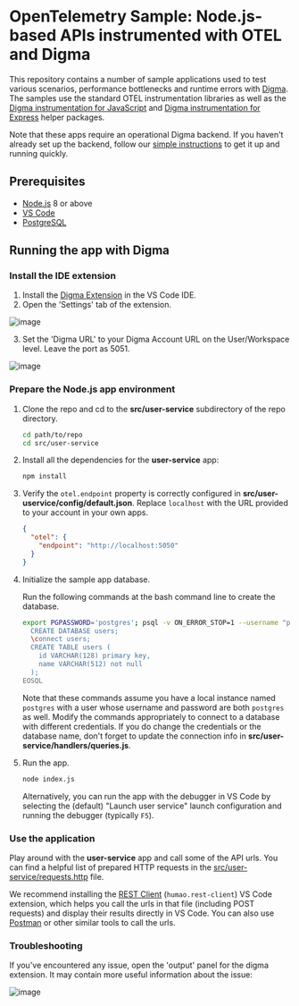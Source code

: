 # OpenTelemetry Sample: Node.js-based APIs instrumented with OTEL and Digma

This repository contains a number of sample applications used to test various scenarios, performance bottlenecks and runtime errors with [Digma](https://github.com/digma-ai/digma). The samples use the standard OTEL instrumentation libraries as well as the [Digma instrumentation for JavaScript](https://github.com/digma-ai/otel-js-instrumentation) and [Digma instrumentation for Express](https://github.com/digma-ai/digma-instrumentation-express) helper packages.

Note that these apps require an operational Digma backend. If you haven't already set up the backend, follow our [simple instructions](https://github.com/digma-ai/digma) to get it up and running quickly.

## Prerequisites
- [Node.js](https://nodejs.org/) 8 or above
- [VS Code](https://code.visualstudio.com/download)
- [PostgreSQL](https://www.postgresql.org/download/)

## Running the app with Digma

### Install the IDE extension

1. Install the [Digma Extension](https://marketplace.visualstudio.com/items?itemName=digma.digma) in the VS Code IDE.
2. Open the 'Settings' tab of the extension.

![image](https://user-images.githubusercontent.com/93863/165008075-96fa40cd-a566-4c69-9481-195f69f3c425.png)

3. Set the 'Digma URL' to your Digma Account URL on the User/Workspace level. Leave the port as 5051.

![image](https://user-images.githubusercontent.com/93863/165008209-c832fc43-0600-48e9-9324-a5c9f8e4b904.png)

### Prepare the Node.js app environment

1. Clone the repo and cd to the **src/user-service** subdirectory of the repo directory.

    ```sh
    cd path/to/repo
    cd src/user-service
    ```

2. Install all the dependencies for the **user-service** app:

    ```sh
    npm install
    ```

4. Verify the `otel.endpoint` property is correctly configured in **src/user-uservice/config/default.json**. Replace `localhost` with the URL provided to your account in your own apps.

    <!-- In main.py, modify the OTEL exporter to use the Digma backend as well. For the 'backend_url' parameter in the Digma instrumentation (line 33) replace 'localhost' with the URL provided to your account, like so (do not include any brackets in the URL): -->

    ```json
    {
      "otel": {
        "endpoint": "http://localhost:5050"
      }
    }
    ```

5. Initialize the sample app database.

    Run the following commands at the bash command line to create the database.

    ```sh
    export PGPASSWORD='postgres'; psql -v ON_ERROR_STOP=1 --username "postgres" --dbname "postgres" -h localhost<<-EOSQL
      CREATE DATABASE users;
      \connect users;
      CREATE TABLE users (
        id VARCHAR(128) primary key,
        name VARCHAR(512) not null
      );
    EOSQL
    ```

    Note that these commands assume you have a local instance named `postgres` with a user whose username and password are both `postgres` as well.
    Modify the commands appropriately to connect to a database with different credentials.
    If you do change the credentials or the database name, don't forget to update the connection info in **src/user-service/handlers/queries.js**.

5. Run the app.

    ```sh
    node index.js
    ```

    Alternatively, you can run the app with the debugger in VS Code by selecting the (default) "Launch user service" launch configuration and running the debugger (typically `F5`).

### Use the application

Play around with the **user-service** app and call some of the API urls.
You can find a helpful list of prepared HTTP requests in the [src/user-service/requests.http](src/user-service/requests.http) file.

We recommend installing the [REST Client](https://marketplace.visualstudio.com/items?itemName=humao.rest-client) (`humao.rest-client`) VS Code extension, which helps you call the urls in that file (including POST requests) and display their results directly in VS Code. You can also use [Postman](https://www.postman.com/downloads/) or other similar tools to call the urls.

### Troubleshooting

If you've encountered any issue, open the 'output' panel for the digma extension. It may contain more useful information about the issue:

![image](https://user-images.githubusercontent.com/93863/165012583-9d154ea5-7378-466b-a6cc-686d4b5261e3.png)
